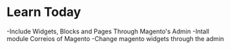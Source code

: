 # Learn Today

-Include Widgets, Blocks and Pages Through Magento's Admin
-Intall module Correios of Magento
-Change magento widgets through the admin
